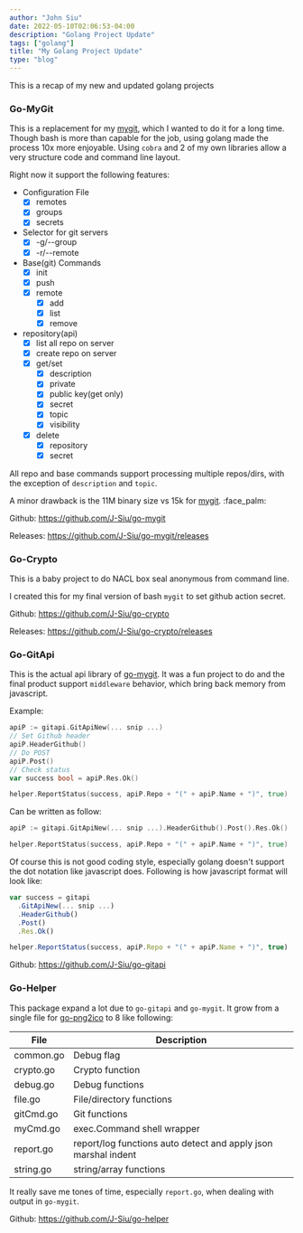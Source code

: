```yaml
---
author: "John Siu"
date: 2022-05-10T02:06:53-04:00
description: "Golang Project Update"
tags: ["golang"]
title: "My Golang Project Update"
type: "blog"
---
```

This is a recap of my new and updated golang projects
<!--more-->

### Go-MyGit

This is a replacement for my [mygit](/blog/mygit), which I wanted to do it for a long time. Though bash is more than capable for the job, using golang made the process 10x more enjoyable. Using `cobra` and 2 of my own libraries allow a very structure code and command line layout.

Right now it support the following features:

- Configuration File
  - [x] remotes
  - [x] groups
  - [x] secrets
- Selector for git servers
  - [x] -g/--group
  - [x] -r/--remote
- Base(git) Commands
  - [x] init
  - [x] push
  - [x] remote
    - [x] add
    - [x] list
    - [x] remove
- repository(api)
  - [x] list all repo on server
  - [x] create repo on server
  - [x] get/set
    - [x] description
    - [x] private
    - [x] public key(get only)
    - [x] secret
    - [x] topic
    - [x] visibility
  - [x] delete
    - [x] repository
    - [x] secret

All repo and base commands support processing multiple repos/dirs, with the exception of `description` and `topic`.

A minor drawback is the 11M binary size vs 15k for [mygit](/blog/mygit). :face_palm:

Github: https://github.com/J-Siu/go-mygit

Releases: https://github.com/J-Siu/go-mygit/releases

### Go-Crypto

This is a baby project to do NACL box seal anonymous from command line.

I created this for my final version of bash `mygit` to set github action secret.

Github: https://github.com/J-Siu/go-crypto

Releases: https://github.com/J-Siu/go-crypto/releases

### Go-GitApi

This is the actual api library of [go-mygit](#go-mygit). It was a fun project to do and the final product support `middleware` behavior, which bring back memory from javascript.

Example:
```go
apiP := gitapi.GitApiNew(... snip ...)
// Set Github header
apiP.HeaderGithub()
// Do POST
apiP.Post()
// Check status
var success bool = apiP.Res.Ok()

helper.ReportStatus(success, apiP.Repo + "(" + apiP.Name + ")", true)
```
Can be written as follow:
```go
apiP := gitapi.GitApiNew(... snip ...).HeaderGithub().Post().Res.Ok()

helper.ReportStatus(success, apiP.Repo + "(" + apiP.Name + ")", true)
```

Of course this is not good coding style, especially golang doesn't support the dot notation like javascript does. Following is how javascript format will look like:

```js
var success = gitapi
  .GitApiNew(... snip ...)
  .HeaderGithub()
  .Post()
  .Res.Ok()

helper.ReportStatus(success, apiP.Repo + "(" + apiP.Name + ")", true)
```

Github: https://github.com/J-Siu/go-gitapi

### Go-Helper

This package expand a lot due to `go-gitapi` and `go-mygit`. It grow from a single file for [go-png2ico](/blog/go-png2ico) to 8 like following:

File|Description
---|---
common.go|Debug flag
crypto.go|Crypto function
debug.go|Debug functions
file.go|File/directory functions
gitCmd.go|Git functions
myCmd.go|exec.Command shell wrapper
report.go|report/log functions auto detect and apply json marshal indent
string.go|string/array functions

It really save me tones of time, especially `report.go`, when dealing with output in `go-mygit`.

Github: https://github.com/J-Siu/go-helper
